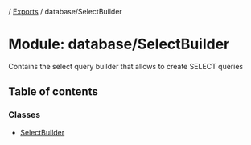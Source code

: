 [](../README.md) / [Exports](../modules.md) / database/SelectBuilder

# Module: database/SelectBuilder

Contains the select query builder that allows to create SELECT queries

## Table of contents

### Classes

- [SelectBuilder](../classes/database_selectbuilder.selectbuilder.md)
